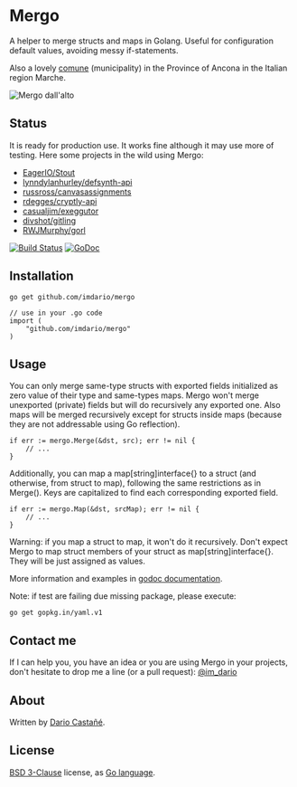# Mergo

A helper to merge structs and maps in Golang. Useful for configuration default values, avoiding messy if-statements.

Also a lovely [comune](https://en.wikipedia.org/wiki/Mergo) (municipality) in the Province of Ancona in the Italian region Marche.

![Mergo dall'alto](http://www.comune.mergo.an.it/Siti/Mergo/Immagini/Foto/mergo_dall_alto.jpg)

## Status

It is ready for production use. It works fine although it may use more of testing. Here some projects in the wild using Mergo:

- [EagerIO/Stout](https://github.com/EagerIO/Stout)
- [lynndylanhurley/defsynth-api](https://github.com/lynndylanhurley/defsynth-api)
- [russross/canvasassignments](https://github.com/russross/canvasassignments)
- [rdegges/cryptly-api](https://github.com/rdegges/cryptly-api)
- [casualjim/exeggutor](https://github.com/casualjim/exeggutor)
- [divshot/gitling](https://github.com/divshot/gitling)
- [RWJMurphy/gorl](https://github.com/RWJMurphy/gorl)

[![Build Status][1]][2]
[![GoDoc](https://godoc.org/github.com/imdario/mergo?status.svg)](https://godoc.org/github.com/imdario/mergo)

[1]: https://travis-ci.org/imdario/mergo.png
[2]: https://travis-ci.org/imdario/mergo

## Installation

    go get github.com/imdario/mergo

    // use in your .go code
    import (
        "github.com/imdario/mergo"
    )

## Usage

You can only merge same-type structs with exported fields initialized as zero value of their type and same-types maps. Mergo won't merge unexported (private) fields but will do recursively any exported one. Also maps will be merged recursively except for structs inside maps (because they are not addressable using Go reflection).

    if err := mergo.Merge(&dst, src); err != nil {
        // ...
    }

Additionally, you can map a map[string]interface{} to a struct (and otherwise, from struct to map), following the same restrictions as in Merge(). Keys are capitalized to find each corresponding exported field.

    if err := mergo.Map(&dst, srcMap); err != nil {
        // ...
    }

Warning: if you map a struct to map, it won't do it recursively. Don't expect Mergo to map struct members of your struct as map[string]interface{}. They will be just assigned as values.

More information and examples in [godoc documentation](https://godoc.org/github.com/imdario/mergo).

Note: if test are failing due missing package, please execute:

    go get gopkg.in/yaml.v1

## Contact me

If I can help you, you have an idea or you are using Mergo in your projects, don't hesitate to drop me a line (or a pull request): [@im_dario](https://twitter.com/im_dario)

## About

Written by [Dario Castañé](https://dario.im).

## License

[BSD 3-Clause](https://opensource.org/licenses/BSD-3-Clause) license, as [Go language](https://golang.org/LICENSE).
